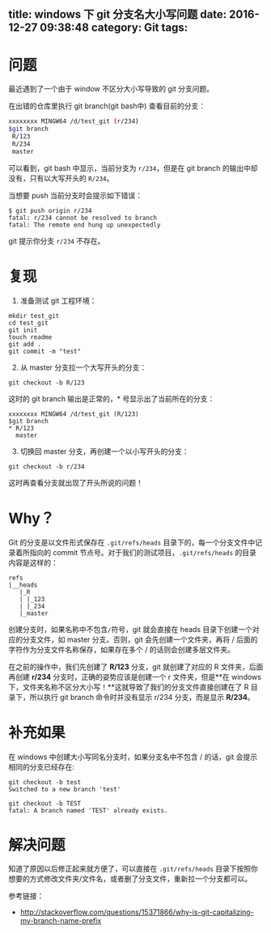 title: windows 下 git 分支名大小写问题
date: 2016-12-27 09:38:48
category: Git
tags:
---

# 问题
最近遇到了一个由于 window 不区分大小写导致的 git 分支问题。

在出错的仓库里执行 git branch(git bash中) 查看目前的分支：
```bash
xxxxxxxx MINGW64 /d/test_git (r/234)
$git branch
 R/123
 R/234
 master
```
可以看到，git bash 中显示，当前分支为 `r/234`，但是在 git branch 的输出中却没有，只有以大写开头的 `R/234`。

当想要 push 当前分支时会提示如下错误：
```
$ git push origin r/234
fatal: r/234 cannot be resolved to branch
fatal: The remote end hung up unexpectedly
```

git 提示你分支 `r/234` 不存在。

<!--more-->

# 复现
1. 准备测试 git 工程环境：
```
mkdir test_git
cd test_git
git init
touch readme
git add .
git commit -m "test"
```

2. 从 master 分支拉一个大写开头的分支：
```
git checkout -b R/123
```

这时的 git branch 输出是正常的，* 号显示出了当前所在的分支：
```
xxxxxxxx MINGW64 /d/test_git (R/123)
$git branch
* R/123
  master
```

3. 切换回 master 分支，再创建一个以小写开头的分支：
```
git checkout -b r/234
```
这时再查看分支就出现了开头所说的问题！

# Why？
Git 的分支是以文件形式保存在 `.git/refs/heads` 目录下的，每一个分支文件中记录着所指向的 commit 节点号。对于我们的测试项目，`.git/refs/heads` 的目录内容是这样的：
```
refs
|__heads
   |_R
   | |_123
   | |_234
   |_master
```
创建分支时，如果名称中不包含`/`符号，git 就会直接在 heads 目录下创建一个对应的分支文件，如 master 分支。否则，git 会先创建一个文件夹，再将 / 后面的字符作为分支文件名称保存，如果存在多个 / 的话则会创建多层文件夹。

在之前的操作中，我们先创建了 **R/123** 分支，git 就创建了对应的 R 文件夹，后面再创建 **r/234** 分支时，正确的姿势应该是创建一个 r 文件夹，但是**在 windows 下，文件夹名称不区分大小写！**这就导致了我们的分支文件直接创建在了 R 目录下，所以执行 git branch 命令时并没有显示 r/234 分支，而是显示 **R/234**。

# 补充如果
在 windows 中创建大小写同名分支时，如果分支名中不包含 / 的话，git 会提示相同的分支已经存在:
```
git checkout -b test
Switched to a new branch 'test'

git checkout -b TEST
fatal: A branch named 'TEST' already exists.
```


# 解决问题
知道了原因以后修正起来就方便了，可以直接在 `.git/refs/heads` 目录下按照你想要的方式修改文件夹/文件名，或者删了分支文件，重新拉一个分支都可以。

参考链接：
* http://stackoverflow.com/questions/15371866/why-is-git-capitalizing-my-branch-name-prefix
